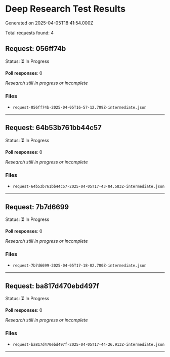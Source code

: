 # Deep Research Test Results

Generated on 2025-04-05T18:41:54.000Z

Total requests found: 4

## Request: 056ff74b

Status: ⏳ In Progress

**Poll responses**: 0

*Research still in progress or incomplete*

### Files

- `request-056ff74b-2025-04-05T16-57-12.709Z-intermediate.json`

---

## Request: 64b53b761bb44c57

Status: ⏳ In Progress

**Poll responses**: 0

*Research still in progress or incomplete*

### Files

- `request-64b53b761bb44c57-2025-04-05T17-43-04.583Z-intermediate.json`

---

## Request: 7b7d6699

Status: ⏳ In Progress

**Poll responses**: 0

*Research still in progress or incomplete*

### Files

- `request-7b7d6699-2025-04-05T17-18-02.700Z-intermediate.json`

---

## Request: ba817d470ebd497f

Status: ⏳ In Progress

**Poll responses**: 0

*Research still in progress or incomplete*

### Files

- `request-ba817d470ebd497f-2025-04-05T17-44-26.913Z-intermediate.json`

---

